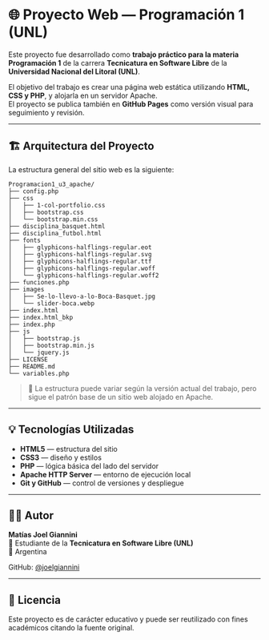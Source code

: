 # 🌐 Proyecto Web — Programación 1 (UNL)

Este proyecto fue desarrollado como **trabajo práctico para la materia Programación 1** de la carrera **Tecnicatura en Software Libre** de la **Universidad Nacional del Litoral (UNL)**.

El objetivo del trabajo es crear una página web estática utilizando **HTML, CSS y PHP**, y alojarla en un servidor Apache.  
El proyecto se publica también en **GitHub Pages** como versión visual para seguimiento y revisión.

---

## 🏗️ Arquitectura del Proyecto

La estructura general del sitio web es la siguiente:
```shell
Programacion1_u3_apache/
├── config.php
├── css
│   ├── 1-col-portfolio.css
│   ├── bootstrap.css
│   └── bootstrap.min.css
├── disciplina_basquet.html
├── disciplina_futbol.html
├── fonts
│   ├── glyphicons-halflings-regular.eot
│   ├── glyphicons-halflings-regular.svg
│   ├── glyphicons-halflings-regular.ttf
│   ├── glyphicons-halflings-regular.woff
│   └── glyphicons-halflings-regular.woff2
├── funciones.php
├── images
│   ├── Se-lo-llevo-a-lo-Boca-Basquet.jpg
│   └── slider-boca.webp
├── index.html
├── index.html_bkp
├── index.php
├── js
│   ├── bootstrap.js
│   ├── bootstrap.min.js
│   └── jquery.js
├── LICENSE
├── README.md
└── variables.php
```

> 📝 La estructura puede variar según la versión actual del trabajo, pero sigue el patrón base de un sitio web alojado en Apache.

---

## 💡 Tecnologías Utilizadas

- **HTML5** — estructura del sitio  
- **CSS3** — diseño y estilos  
- **PHP** — lógica básica del lado del servidor  
- **Apache HTTP Server** — entorno de ejecución local  
- **Git y GitHub** — control de versiones y despliegue

---

## 👨‍💻 Autor

**Matías Joel Giannini**  
📘 Estudiante de la **Tecnicatura en Software Libre (UNL)**  
📍 Argentina  

GitHub: [@joelgiannini](https://github.com/joelgiannini)

---

## 📄 Licencia

Este proyecto es de carácter educativo y puede ser reutilizado con fines académicos citando la fuente original.

